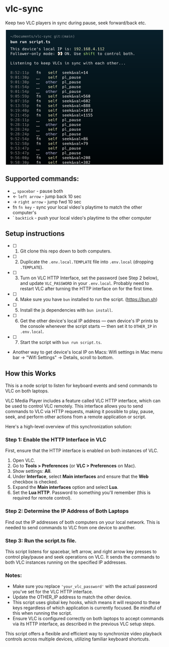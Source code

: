 # vlc-sync

Keep two VLC players in sync during pause, seek forward/back etc.

<p align="center"><img alt="VLC Sync in action" src="./screenshot.png" width="500px" /></p>

## Supported commands:

- ␣ `spacebar` - pause both
- ← `left arrow` - jump back 10 sec
- → `right arrow` - jump fwd 10 sec
- fn `fn key` - sync your local video's playtime to match the other computer's
- \` `backtick` - push your local video's playtime to the other computer

## Setup instructions

- [ ] 1. Git clone this repo down to both computers.
- [ ] 2. Duplicate the `.env.local.TEMPLATE` file into `.env.local` (dropping `.TEMPLATE`).
- [ ] 3. Turn on VLC HTTP Interface, set the password (see Step 2 below), and update `VLC_PASSWORD` in your `.env.local`. Probably need to restart VLC after turning the HTTP interface on for the first time.
- [ ] 4. Make sure you have `bun` installed to run the script. (https://bun.sh)
- [ ] 5. Install the js dependencies with `bun install`.
- [ ] 6. Get the other device's local IP address — own device's IP prints to the console whenever the script starts — then set it to `OTHER_IP` in `.env.local`.
- [ ] 7. Start the script with `bun run script.ts`.

* Another way to get device's local IP on Macs: Wifi settings in Mac menu bar -> "Wifi Settings" -> Details, scroll to bottom.

## How this Works

This is a node script to listen for keyboard events and send commands to VLC on both laptops.

VLC Media Player includes a feature called VLC HTTP interface, which can be used to control VLC remotely. This interface allows you to send commands to VLC via HTTP requests, making it possible to play, pause, seek, and perform other actions from a remote application or script.

Here's a high-level overview of this synchronization solution:

### Step 1: Enable the HTTP Interface in VLC

First, ensure that the HTTP interface is enabled on both instances of VLC.

1. Open VLC.
2. Go to **Tools > Preferences** (or **VLC > Preferences** on Mac).
3. Show settings: **All**.
4. Under **Interface**, select **Main interfaces** and ensure that the **Web** checkbox is checked.
5. Expand the **Main interfaces** option and select **Lua**.
6. Set the **Lua HTTP**. Password to something you'll remember (this is required for remote control).

### Step 2: Determine the IP Address of Both Laptops

Find out the IP addresses of both computers on your local network. This is needed to send commands to VLC from one device to another.

### Step 3: Run the script.ts file.

This script listens for spacebar, left arrow, and right arrow key presses to control play/pause and seek operations on VLC. It sends the commands to both VLC instances running on the specified IP addresses.

### Notes:

- Make sure you replace `'your_vlc_password'` with the actual password you've set for the VLC HTTP interface.
- Update the OTHER_IP address to match the other device.
- This script uses global key hooks, which means it will respond to these keys regardless of which application is currently focused. Be mindful of this when running the script.
- Ensure VLC is configured correctly on both laptops to accept commands via its HTTP interface, as described in the previous VLC setup steps.

This script offers a flexible and efficient way to synchronize video playback controls across multiple devices, utilizing familiar keyboard shortcuts.
